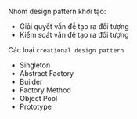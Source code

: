Nhóm design pattern khởi tạo:
- Giải quyết vấn đề tạo ra đối tượng
- Kiểm soát vấn đề tạo ra đối tượng

Các loại `creational design pattern `
- Singleton
- Abstract Factory
- Builder
- Factory Method
- Object Pool
- Prototype